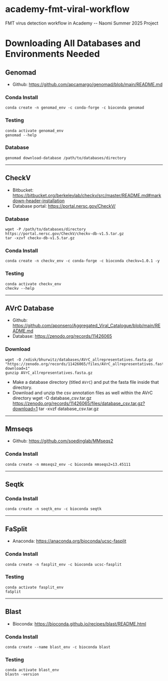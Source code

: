 # academy-fmt-viral-workflow
FMT virus detection workflow in Academy -- Naomi Summer 2025 Project

# Downloading All Databases and Environments Needed

## Genomad
- Github: https://github.com/apcamargo/genomad/blob/main/README.md

### Conda Install
    conda create -n genomad_env -c conda-forge -c bioconda genomad

### Testing
    conda activate genomad_env
    genomad --help

### Database
    genomad download-database /path/to/databases/directory

---

## CheckV
- Bitbucket: https://bitbucket.org/berkeleylab/checkv/src/master/README.md#markdown-header-installation
- Database portal: https://portal.nersc.gov/CheckV/

### Database
    wget -P /path/to/databases/directory https://portal.nersc.gov/CheckV/checkv-db-v1.5.tar.gz
    tar -xzvf checkv-db-v1.5.tar.gz

### Conda Install
    conda create -n checkv_env -c conda-forge -c bioconda checkv=1.0.1 -y

### Testing
    conda activate checkv_env
    checkv --help

---

## AVrC Database
- Github: https://github.com/aponsero/Aggregated_Viral_Catalogue/blob/main/README.md
- Database: https://zenodo.org/records/11426065

### Download
    wget -O /xdisk/bhurwitz/databases/AVrC_allrepresentatives.fasta.gz "https://zenodo.org/records/11426065/files/AVrC_allrepresentatives.fasta.gz?download=1"
    gunzip AVrC_allrepresentatives.fasta.gz
- Make a database directory (titled `AVrC`) and put the fasta file inside that directory.
- Download and unzip the csv annotation files as well within the AVrC directory
    wget -O database_csv.tar.gz https://zenodo.org/records/11426065/files/database_csv.tar.gz?download=1
    tar -xvzf database_csv.tar.gz
---

## Mmseqs
- Github: https://github.com/soedinglab/MMseqs2

### Conda Install
    conda create -n mmseqs2_env -c bioconda mmseqs2=13.45111

---

## Seqtk

### Conda Install
    conda create -n seqtk_env -c bioconda seqtk

---

## FaSplit
- Anaconda: https://anaconda.org/bioconda/ucsc-fasplit

### Conda Install
    conda create -n fasplit_env -c bioconda ucsc-fasplit

### Testing
    conda activate fasplit_env
    faSplit

---

## Blast
- Bioconda: https://bioconda.github.io/recipes/blast/README.html

### Conda Install
    conda create --name blast_env -c bioconda blast

### Testing
    conda activate blast_env
    blastn -version

